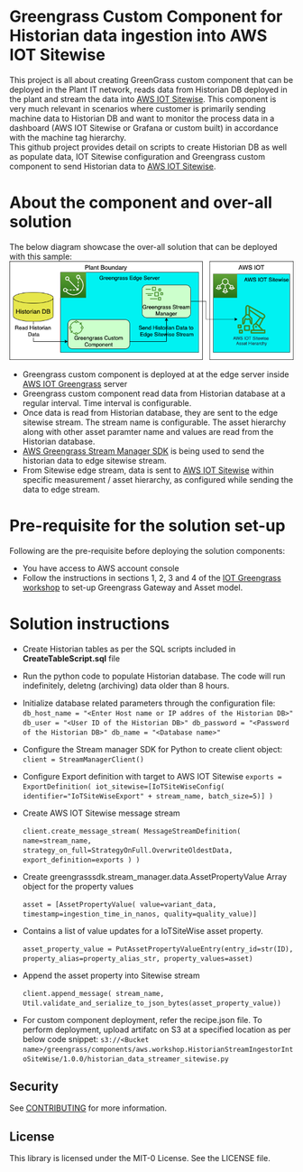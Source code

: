 # Greengrass Custom Component for Historian data ingestion into AWS IOT Sitewise
This project is all about creating GreenGrass custom component that can be deployed in the Plant IT network, reads data from Historian DB deployed in the plant and stream the data into [AWS IOT Sitewise](https://aws.amazon.com/iot-sitewise/). This component is very much relevant in scenarios where customer is primarily sending machine data to Historian DB  and want to monitor the process data in a dashboard (AWS IOT Sitewise or Grafana or custom built) in accordance with the machine tag hierarchy.  
This github project provides detail on scripts to create Historian DB as well as populate data, IOT Sitewise configuration and Greengrass custom component to send Historian data to [AWS IOT Sitewise](https://aws.amazon.com/iot-sitewise/).
# About the component and over-all solution
The below diagram showcase the over-all solution that can be deployed with this sample:
![Screenshot](ArchitectureDiagram_v01.png)
- Greengrass custom component is deployed at at the edge server inside [AWS IOT Greengrass](https://aws.amazon.com/greengrass/) server
- Greengrass custom component read data from Historian database at a regular interval. Time interval is configurable.
- Once data is read from Historian database, they are sent to the edge sitewise stream. The stream name is configurable. The asset hierarchy along with other asset paramter name and values are read from the Historian database.
- [AWS Greengrass Stream Manager SDK](https://github.com/aws-greengrass/aws-greengrass-stream-manager-sdk-python) is being used to send the historian data to edge sitewise stream.
- From Sitewise edge stream, data is sent to [AWS IOT Sitewise](https://aws.amazon.com/iot-sitewise/) within specific measurement / asset hierarchy, as configured while sending the data to edge stream.
# Pre-requisite for the solution set-up
Following are the pre-requisite before deploying the solution components:
- You have access to AWS account console
- Follow the instructions in sections 1, 2, 3 and 4 of the [IOT Greengrass workshop](https://catalog.us-east-1.prod.workshops.aws/workshops/5ecc2416-f956-4273-b729-d0d30556013f/en-US/chapter4-createfirstcomp/20-step2) to set-up Greengrass Gateway and Asset model.
# Solution instructions
- Create Historian tables as per the SQL scripts included in **CreateTableScript.sql** file
- Run the python code to populate Historian database. The code will run indefinitely, deletng (archiving) data older than 8 hours.
- Initialize database related parameters through the configuration file:
  `db_host_name = "<Enter Host name or IP addres of the Historian DB>"
  db_user = "<User ID of the Historian DB>"
  db_password = "<Password of the Historian DB>"
  db_name = "<Database name>"`
- Configure the Stream manager SDK for Python to create client object:  
`client = StreamManagerClient()`
- Configure Export definition with target to AWS IOT Sitewise
    `exports = ExportDefinition(
            iot_sitewise=[IoTSiteWiseConfig(
                identifier="IoTSiteWiseExport" + stream_name, batch_size=5)]
        )`
- Create AWS IOT Sitewise message stream
    
    `client.create_message_stream(
            MessageStreamDefinition(
                name=stream_name, strategy_on_full=StrategyOnFull.OverwriteOldestData, export_definition=exports
            )
    )`
- Create greengrasssdk.stream_manager.data.AssetPropertyValue Array object for the property values
    
    `asset = [AssetPropertyValue(
                value=variant_data, timestamp=ingestion_time_in_nanos, quality=quality_value)]`
- Contains a list of value updates for a IoTSiteWise asset property.
    
    `asset_property_value = PutAssetPropertyValueEntry(entry_id=str(ID), property_alias=property_alias_str, property_values=asset)`
- Append the asset property into Sitewise stream
    
    `client.append_message( stream_name, Util.validate_and_serialize_to_json_bytes(asset_property_value))`
- For custom component deployment, refer the recipe.json file. To perform deployment, upload artifatc on S3 at a specified location as per below code snippet:
    `s3://<Bucket name>/greengrass/components/aws.workshop.HistorianStreamIngestorIntoSiteWise/1.0.0/historian_data_streamer_sitewise.py`

## Security

See [CONTRIBUTING](CONTRIBUTING.md#security-issue-notifications) for more information.

## License

This library is licensed under the MIT-0 License. See the LICENSE file.


